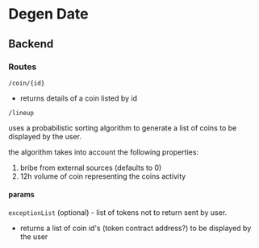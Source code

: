 # Degen Date


## Backend
### Routes
`/coin/{id}`
- returns details of a coin listed by id


`/lineup`

uses a probabilistic sorting algorithm to generate a list of coins to be displayed by the user.

the algorithm takes into account the following properties:
1. bribe from external sources (defaults to 0)
2. 12h volume of coin representing the coins activity

#### params
`exceptionList` (optional) - list of tokens not to return sent by user.

- returns a list of coin id's (token contract address?) to be displayed by the user

